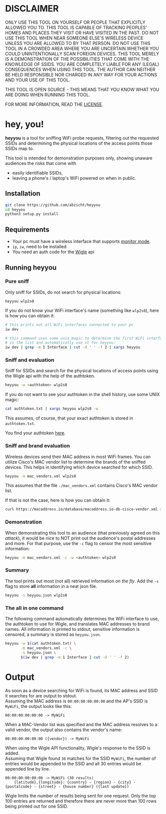 # DISCLAIMER
ONLY USE THIS TOOL ON YOURSELF OR PEOPLE THAT EXPLICITLY ALLOWED
YOU TO. THIS TOOL IS CAPABLE OF TRACKING PEOPLES' HOMES AND PLACES
THEY VISIT OR HAVE VISITED IN THE PAST.
DO NOT USE THIS TOOL WHEN NEAR SOMEONE ELSE'S WIRELESS DEVICE UNLESS
YOU ARE ALLOWED TO BY THAT PERSON.
DO NOT USE THIS TOOL IN A CROWDED AREA WHERE YOU ARE UNCERTAIN WHETHER
YOU COULD UNINTENTIONALLY SCAN FOREIGN DEVICES.
THIS TOOL MERELY IS A DEMONSTRATION OF THE POSSIBILITIES THAT COME WITH
THE KNOWLEDGE OF SSIDS.
YOU ARE COMPLETELY LIABLE FOR ANY (LEGAL) CONSEQUENCES WHEN USING THIS TOOL.
THE AUTHOR CAN NEITHER BE HELD RESPONSIBLE NOR CHARGED IN ANY WAY FOR YOUR ACTIONS AND
YOUR USE OF THIS TOOL. 

THIS TOOL IS OPEN SOURCE - THIS MEANS THAT YOU KNOW WHAT YOU ARE DOING WHEN RUNNING
THIS TOOL.

FOR MORE INFORMATION, READ THE [LICENSE](./LICENSE).

# hey, you!
__heyyou__ is a tool for sniffing WiFi probe requests, filtering out
the requested SSIDs and determining the physical locations of the access points
those SSIDs map to.

This tool is intended for demonstration purposes only, showing unaware audiences the risks
that come with

* easily identifiable SSIDs,
* leaving a phone's / laptop's WiFi powered on when in public.


## Installation

```bash
git clone https://github.com/abzicht/heyyou
cd heyyou
python3 setup.py install
```

## Requirements
* Your pc must have a wireless interface that supports [monitor mode](https://en.wikipedia.org/wiki/Monitor_mode).
* `ip`, `iw`, need to be installed
* You need an auth code for the [Wigle](https://wigle.net) api

## Running heyyou

### Pure sniff
Only sniff for SSIDs, do not search for physical locations:

```
heyyou wlp2s0
```

If you do not know your WiFi interface's name (something like `wlp2s0`), here is how you can obtain it:
```bash
# this prints out all WiFi interfaces connected to your pc
iw dev

# this command uses some unix magic to determine the first WiFi interface
# in the list and automatically use it for heyyou:
iw dev | grep -m 1 Interface | cut -d ' ' -f 2 | xargs heyyou
```

### Sniff and evaluation
Sniff for SSIDs and search for the physical locations of access points using the Wigle api with the help
of the authtoken.

```bash
heyyou -w <authtoken> wlp2s0
```

If you do not want to see your authtoken in the shell history, use some UNIX magic:

```bash
cat authtoken.txt | xargs heyyou wlp2s0 -w
```
This assumes, of course, that your exact authtoken is stored in `authtoken.txt`.

You find your authtoken [here](https://wigle.net/account).

### Sniff and brand evaluation
Wireless devices send their MAC address in most WiFi frames. You can utilize Cisco's MAC vendor list to
determine the brands of the sniffed devices. This helps in identifying which device searched for which SSID.

```bash
heyyou -m mac_vendors.xml wlp2s0
```

This assumes that the file `./mac_vendors.xml` contains Cisco's MAC vendor list.

If that is not the case, here is how you can obtain it:

```bash
curl https://macaddress.io/database/macaddress.io-db-cisco-vendor.xml > ./mac_vendors.xml
```

### Demonstration
When demonstrating this tool to an audience (that previously agreed on this _attack_), it would
be nice to NOT print out the audience's postal addresses and more. For that purpose, use the `-c` flag
to censor the most sensitive information:

```bash
heyyou -m mac_vendors.xml -c -w <authtoken> wlp2s0
```

### Summary
The tool prints out most (not all) retrieved information _on the fly_. Add the `-s` flag to store __all__ information
in a neat json file.
```bash
heyyou -s heyyou.json wlp2s0
```

### The all in one command

The following command automatically determines the WiFi interface to use, the authtoken to use for Wigle,
and translates MAC addresses to brand names. All information is printed to stdout, sensitive information
is censored, a summary is stored as `heyyou.json`.
```bash
heyyou -w $(cat authtoken.txt) \
       -m mac_vendors.xml -c \
       -s heyyou.json \
       $(iw dev | grep -m 1 Interface | cut -d ' ' -f 2)
```

# Output
As soon as a device searching for WiFi is found, its MAC address and SSID it searches for are output to stdout.  
Assuming the MAC address is `00:00:00:00:00:00` and the AP's SSID is `MyWiFi`, the output looks like this:

```text
00:00:00:00:00:00 -> MyWiFi
```

When a MAC-Vendor list was specified and the MAC address resolves to a valid vendor, the output also contains
the vendor's name:

```text
00:00:00:00:00:00 ({vendor}) -> MyWiFi
```

When using the Wigle API functionality, Wigle's response to the SSID is added.  
Assuming that Wigle found `30` matches for the SSID `MyWiFi`, the number of entries would
be appended to the SSID and all 30 entries would be appended line by line.

```text
00:00:00:00:00:00 -> MyWiFi (30 results)
    {latitude},{longitude}: {country} - {region} - {city} - {postalcode} - {street} - {house number} ({last update})
```

Wigle limits the number of results being sent for one request. Only the top 100 entries are returned and therefore
there are never more than 100 rows being printed out for one SSID.
